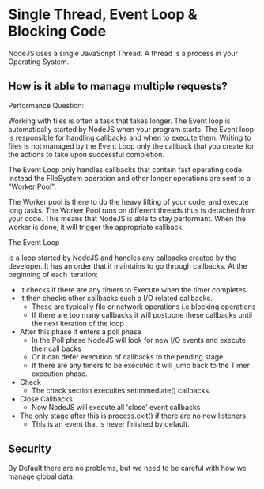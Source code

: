# Single Thread, Event Loop & Blocking Code

NodeJS uses a single JavaScript Thread.
A thread is a process in your Operating System.

## How is it able to manage multiple requests?

Performance Question:

Working with files is often a task that takes longer.
The Event loop is automatically started by NodeJS when your program starts.
The Event loop is responsible for handling callbacks and when to execute them.
Writing to files is not managed by the Event Loop only the callback that you create for the actions to take upon successful completion.

The Event Loop only handles callbacks that contain fast operating code.
Instead the FileSystem operation and other longer operations are sent to a "Worker Pool".

The Worker pool is there to do the heavy lifting of your code, and execute long tasks.
The Worker Pool runs on different threads thus is detached from your code. This means that NodeJS is able to stay performant.
When the worker is done, it will trigger the appropriate callback.

The Event Loop

Is a loop started by NodeJS and handles any callbacks created by the developer.
It has an order that it maintains to go through callbacks.
At the beginning of each iteration:

- It checks if there are any timers to Execute when the timer completes.
- It then checks other callbacks such a I/O related callbacks.
  - These are typically file or network operations i.e blocking operations
  - If there are too many callbacks it will postpone these callbacks until the next iteration of the loop
- After this phase it enters a poll phase
  - In the Poll phase NodeJS will look for new I/O events and execute their call backs
  - Or it can defer execution of callbacks to the pending stage
  - If there are any timers to be executed it will jump back to the Timer execution phase.
- Check
  - The check section execuites setImmediate() callbacks.
- Close Callbacks
  - Now NodeJS will execute all 'close' event callbacks
- The only stage after this is process.exit() if there are no new listeners.
  - This is an event that is never finished by default.

## Security 

By Default there are no problems, but we need to be careful with how we manage global data. 